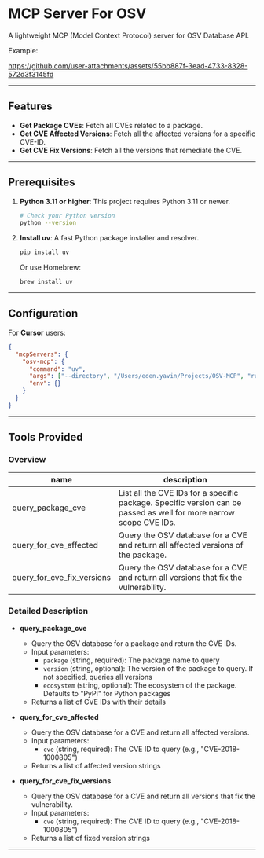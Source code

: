 
# MCP Server For OSV 

A lightweight MCP (Model Context Protocol) server for OSV Database API.

Example:

https://github.com/user-attachments/assets/55bb887f-3ead-4733-8328-572d3f3145fd

---

## Features

- **Get Package CVEs**: Fetch all CVEs related to a package.
- **Get CVE Affected Versions**: Fetch all the affected versions for a specific CVE-ID.
- **Get CVE Fix Versions**: Fetch all the versions that remediate the CVE.

---

## Prerequisites

1. **Python 3.11 or higher**: This project requires Python 3.11 or newer.
   ```bash
   # Check your Python version
   python --version
   ```

2. **Install uv**: A fast Python package installer and resolver.
   ```bash
   pip install uv
   ```
   Or use Homebrew:
   ```bash
   brew install uv
   ```

---

## Configuration

For **Cursor** users:

```json
{
  "mcpServers": {
    "osv-mcp": {
      "command": "uv",
      "args": ["--directory", "/Users/eden.yavin/Projects/OSV-MCP", "run", "osv-server"],
      "env": {}
    }
  }
}

```
---

## Tools Provided

### Overview
|name|description|
|---|---|
|query_package_cve|List all the CVE IDs for a specific package. Specific version can be passed as well for more narrow scope CVE IDs.|
|query_for_cve_affected|Query the OSV database for a CVE and return all affected versions of the package.|
|query_for_cve_fix_versions|Query the OSV database for a CVE and return all versions that fix the vulnerability.|

### Detailed Description

- **query_package_cve**
  - Query the OSV database for a package and return the CVE IDs.
  - Input parameters:
    - `package` (string, required): The package name to query
    - `version` (string, optional): The version of the package to query. If not specified, queries all versions
    - `ecosystem` (string, optional): The ecosystem of the package. Defaults to "PyPI" for Python packages
  - Returns a list of CVE IDs with their details

- **query_for_cve_affected**
  - Query the OSV database for a CVE and return all affected versions.
  - Input parameters:
    - `cve` (string, required): The CVE ID to query (e.g., "CVE-2018-1000805")
  - Returns a list of affected version strings

- **query_for_cve_fix_versions**
  - Query the OSV database for a CVE and return all versions that fix the vulnerability.
  - Input parameters:
    - `cve` (string, required): The CVE ID to query (e.g., "CVE-2018-1000805")
  - Returns a list of fixed version strings

---
